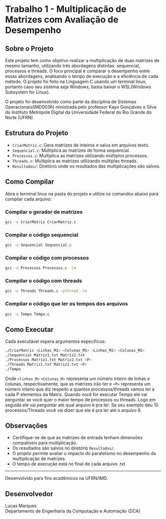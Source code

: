# Trabalho 1 - Multiplicação de Matrizes com Avaliação de Desempenho

## Sobre o Projeto

Este projeto tem como objetivo realizar a multiplicação de duas matrizes de mesmo tamanho, utilizando três abordagens distintas: sequencial, processos e threads. O foco principal é comparar o desempenho entre essas abordagens, analisando o tempo de execução e a eficiência de cada método. O projeto foi feito na Linguagem C usando um terminal linux, portanto caso seu sistema seja Windows, basta baixar o WSL(Windows Subsystem for Linux). 

O projeto foi desenvolvido como parte da disciplina de Sistemas Operacionais(IMD0036) ministrada pelo professor Kayo Gonçalves e Silva do Instituto Metrópole Digital da Universidade Federal do Rio Grande do Norte (UFRN).

## Estrutura do Projeto

- `CriarMatriz.c`: Gera matrizes de inteiros e salva em arquivos texto.
- `Sequencial.c`: Multiplica as matrizes de forma sequencial.
- `Processos.c`: Multiplica as matrizes utilizando múltiplos processos.
- `Threads.c`: Multiplica as matrizes utilizando múltiplas threads.
- `Resultados/`: Diretório onde os resultados das multiplicações são salvos.

## Como Compilar

Abra o terminal linux na pasta do projeto e utilize os comandos abaixo para compilar cada arquivo:

### Compilar o gerador de matrizes
```bash
gcc -o CriarMatriz CriarMatriz.c
```

### Compilar o código sequencial
```bash
gcc -o Sequencial Sequencial.c
```

### Compilar o código com processos
```bash
gcc -o Processos Processos.c -lm
```

### Compilar o código com threads
```bash
gcc -o Threads Threads.c -pthread -lm
```

### Compilar o código que ler os tempos dos arquivos
```bash
gcc -o Tempo Tempo.c 
```

## Como Executar

Cada executável espera argumentos específicos:

```bash
./CriarMatriz <Linhas_M1> <Colunas_M1> <Linhas_M2> <Colunas_M2>
./Sequencial Matriz1.txt Matriz2.txt
./Processos Matriz1.txt Matriz2.txt <P>
./Threads Matriz1.txt Matriz2.txt <P>
./Tempo
```
Onde `<linhas_M>` `<Colunas_M>` representa um número inteiro de linhas e colunas, respectivamente, que as matrizes irão ter 
e `<P>` representa um número inteiro que diz respeito a quantos processos/threads vamos ter a cada P elementos da Matriz.
Quando você for executar Tempo ele vai perguntar se você quer o maior tempo de processos ou threads. Logo em seguida ele vai perguntar até qual arquivo é pra ler: Se seu exemplo deu 10 processos/Threads você vai dizer que ele é pra ler até o arquivo 9. 

## Observações
- Certifique-se de que as matrizes de entrada tenham dimensões compatíveis para multiplicação.
- Os resultados são salvos no diretório `Resultados/`.
- O projeto permite avaliar o impacto do paralelismo no desempenho da multiplicação de matrizes.
- O tempo de execução está no final de cada arquivo .txt

---

Desenvolvido para fins acadêmicos na UFRN/IMD.

## Desenvolvedor

Lucas Marques  
Departamento de Engenharia da Computação e Automação (DCA)  
